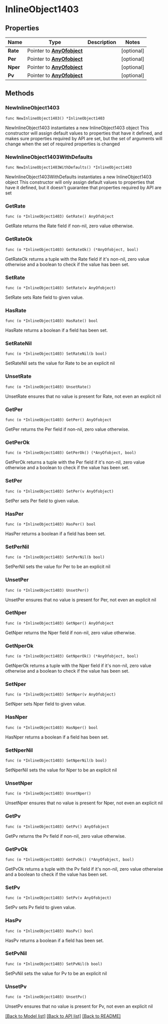 # InlineObject1403

## Properties

Name | Type | Description | Notes
------------ | ------------- | ------------- | -------------
**Rate** | Pointer to [**AnyOfobject**](anyOf&lt;object&gt;.md) |  | [optional] 
**Per** | Pointer to [**AnyOfobject**](anyOf&lt;object&gt;.md) |  | [optional] 
**Nper** | Pointer to [**AnyOfobject**](anyOf&lt;object&gt;.md) |  | [optional] 
**Pv** | Pointer to [**AnyOfobject**](anyOf&lt;object&gt;.md) |  | [optional] 

## Methods

### NewInlineObject1403

`func NewInlineObject1403() *InlineObject1403`

NewInlineObject1403 instantiates a new InlineObject1403 object
This constructor will assign default values to properties that have it defined,
and makes sure properties required by API are set, but the set of arguments
will change when the set of required properties is changed

### NewInlineObject1403WithDefaults

`func NewInlineObject1403WithDefaults() *InlineObject1403`

NewInlineObject1403WithDefaults instantiates a new InlineObject1403 object
This constructor will only assign default values to properties that have it defined,
but it doesn't guarantee that properties required by API are set

### GetRate

`func (o *InlineObject1403) GetRate() AnyOfobject`

GetRate returns the Rate field if non-nil, zero value otherwise.

### GetRateOk

`func (o *InlineObject1403) GetRateOk() (*AnyOfobject, bool)`

GetRateOk returns a tuple with the Rate field if it's non-nil, zero value otherwise
and a boolean to check if the value has been set.

### SetRate

`func (o *InlineObject1403) SetRate(v AnyOfobject)`

SetRate sets Rate field to given value.

### HasRate

`func (o *InlineObject1403) HasRate() bool`

HasRate returns a boolean if a field has been set.

### SetRateNil

`func (o *InlineObject1403) SetRateNil(b bool)`

 SetRateNil sets the value for Rate to be an explicit nil

### UnsetRate
`func (o *InlineObject1403) UnsetRate()`

UnsetRate ensures that no value is present for Rate, not even an explicit nil
### GetPer

`func (o *InlineObject1403) GetPer() AnyOfobject`

GetPer returns the Per field if non-nil, zero value otherwise.

### GetPerOk

`func (o *InlineObject1403) GetPerOk() (*AnyOfobject, bool)`

GetPerOk returns a tuple with the Per field if it's non-nil, zero value otherwise
and a boolean to check if the value has been set.

### SetPer

`func (o *InlineObject1403) SetPer(v AnyOfobject)`

SetPer sets Per field to given value.

### HasPer

`func (o *InlineObject1403) HasPer() bool`

HasPer returns a boolean if a field has been set.

### SetPerNil

`func (o *InlineObject1403) SetPerNil(b bool)`

 SetPerNil sets the value for Per to be an explicit nil

### UnsetPer
`func (o *InlineObject1403) UnsetPer()`

UnsetPer ensures that no value is present for Per, not even an explicit nil
### GetNper

`func (o *InlineObject1403) GetNper() AnyOfobject`

GetNper returns the Nper field if non-nil, zero value otherwise.

### GetNperOk

`func (o *InlineObject1403) GetNperOk() (*AnyOfobject, bool)`

GetNperOk returns a tuple with the Nper field if it's non-nil, zero value otherwise
and a boolean to check if the value has been set.

### SetNper

`func (o *InlineObject1403) SetNper(v AnyOfobject)`

SetNper sets Nper field to given value.

### HasNper

`func (o *InlineObject1403) HasNper() bool`

HasNper returns a boolean if a field has been set.

### SetNperNil

`func (o *InlineObject1403) SetNperNil(b bool)`

 SetNperNil sets the value for Nper to be an explicit nil

### UnsetNper
`func (o *InlineObject1403) UnsetNper()`

UnsetNper ensures that no value is present for Nper, not even an explicit nil
### GetPv

`func (o *InlineObject1403) GetPv() AnyOfobject`

GetPv returns the Pv field if non-nil, zero value otherwise.

### GetPvOk

`func (o *InlineObject1403) GetPvOk() (*AnyOfobject, bool)`

GetPvOk returns a tuple with the Pv field if it's non-nil, zero value otherwise
and a boolean to check if the value has been set.

### SetPv

`func (o *InlineObject1403) SetPv(v AnyOfobject)`

SetPv sets Pv field to given value.

### HasPv

`func (o *InlineObject1403) HasPv() bool`

HasPv returns a boolean if a field has been set.

### SetPvNil

`func (o *InlineObject1403) SetPvNil(b bool)`

 SetPvNil sets the value for Pv to be an explicit nil

### UnsetPv
`func (o *InlineObject1403) UnsetPv()`

UnsetPv ensures that no value is present for Pv, not even an explicit nil

[[Back to Model list]](../README.md#documentation-for-models) [[Back to API list]](../README.md#documentation-for-api-endpoints) [[Back to README]](../README.md)


